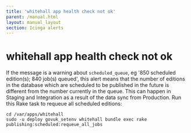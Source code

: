 ```yaml
---
title: 'whitehall app health check not ok'
parent: /manual.html
layout: manual_layout
section: Icinga alerts
---
```


# whitehall app health check not ok

If the message is a warning about `scheduled_queue`, eg '850 scheduled
edition(s); 840 job(s) queued', this alert means that the number of
editions in the database which are scheduled to be published in the
future is different from the number currently in the queue. This can
happen in Staging and Integration as a result of the data sync from
Production. Run this Rake task to requeue all scheduled editions:

```
cd /var/apps/whitehall
sudo -u deploy govuk_setenv whitehall bundle exec rake publishing:scheduled:requeue_all_jobs
```
